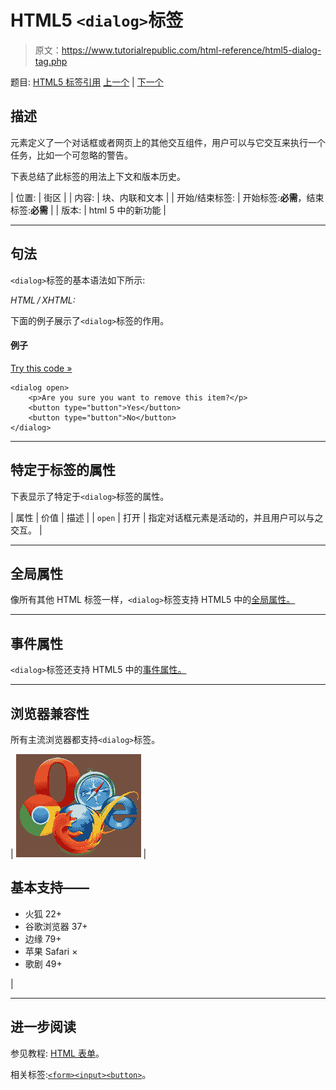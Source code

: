 # HTML5 `<dialog>`标签

> 原文：<https://www.tutorialrepublic.com/html-reference/html5-dialog-tag.php>

题目: [HTML5 标签引用](html5-tags.php) [上一个](html-dfn-tag.php) | [下一个](html-dir-tag.php)

## 描述

元素定义了一个对话框或者网页上的其他交互组件，用户可以与它交互来执行一个任务，比如一个可忽略的警告。

下表总结了此标签的用法上下文和版本历史。

| 位置: | 街区 |
| 内容: | 块、内联和文本 |
| 开始/结束标签: | 开始标签:**必需**，结束标签:**必需** |
| 版本: | html 5 中的新功能 |

* * *

## 句法

`<dialog>`标签的基本语法如下所示:

*HTML / XHTML:* <dialog> ... </dialog>

下面的例子展示了`<dialog>`标签的作用。

#### 例子

[Try this code »](../codelab.php?topic=html5&file=dialog-tag "Try this code using online Editor")

```
<dialog open>
    <p>Are you sure you want to remove this item?</p>
    <button type="button">Yes</button>
    <button type="button">No</button>
</dialog>
```

* * *

## 特定于标签的属性

下表显示了特定于`<dialog>`标签的属性。

| 属性 | 价值 | 描述 |
| `open` | 打开 | 指定对话框元素是活动的，并且用户可以与之交互。 |

* * *

## 全局属性

像所有其他 HTML 标签一样，`<dialog>`标签支持 HTML5 中的[全局属性。](html5-global-attributes.php)

* * *

## 事件属性

`<dialog>`标签还支持 HTML5 中的[事件属性。](html5-event-attributes.php)

* * *

## 浏览器兼容性

所有主流浏览器都支持`<dialog>`标签。

| ![Browsers Icon](img/e9331123c77668c1832e541c2fca1002.png) | 

## 基本支持——

*   火狐 22+
*   谷歌浏览器 37+
*   边缘 79+
*   苹果 Safari ×
*   歌剧 49+

 |

* * *

## 进一步阅读

参见教程: [HTML 表单](../html-tutorial/html-forms.php)。

相关标签:[`<form>`](html-form-tag.php)[`<input>`](html-input-tag.php)[`<button>`](html-button-tag.php)。